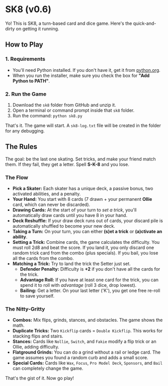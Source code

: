 # SK8 (v0.6)

Yo! This is SK8, a turn-based card and dice game. Here's the quick-and-dirty on getting it running.

## How to Play

### 1. Requirements

* You'll need Python installed. If you don't have it, get it from [python.org](https://www.python.org/downloads/).
* When you run the installer, make sure you check the box for **"Add Python to PATH"**.

### 2. Run the Game

1.  Download the `sk8` folder from GitHub and unzip it.
2.  Open a terminal or command prompt inside that `sk8` folder.
3.  Run the command: `python sk8.py`

That's it. The game will start. A `sk8-log.txt` file will be created in the folder for any debugging.

## The Rules

The goal: be the last one skating. Set tricks, and make your friend match them. If they fail, they get a letter. Spell **S-K-8** and you lose.

### The Flow

* **Pick a Skater:** Each skater has a unique deck, a passive bonus, two activated abilities, and a penalty.
* **Your Hand:** You start with 8 cards (7 drawn + your permanent **Ollie** card, which can never be discarded).
* **Drawing Cards:** At the start of your turn to *set a trick*, you'll automatically draw cards until you have 8 in your hand.
* **Deck Reshuffle:** If your draw deck runs out of cards, your discard pile is automatically shuffled to become your new deck.
* **Taking a Turn:** On your turn, you can either **(s)et a trick** or **(a)ctivate an ability**.
* **Setting a Trick:** Combine cards, the game calculates the difficulty. You must roll 2d8 and beat the score. If you land it, you only discard one random trick card from the combo (plus specials). If you bail, you lose all the cards from the combo.
* **Matching a Trick:** Try to land the trick the Setter just set.
    * **Defender Penalty:** Difficulty is **+2** if you don't have all the cards for the trick.
    * **Advantage Roll:** If you have at least one card for the trick, you can spend it to roll with *advantage* (roll 3 dice, drop lowest).
    * **Bailing:** Get a letter. On your last letter ('K'), you get one free re-roll to save yourself.

### The Nitty-Gritty

* **Combos:** Mix flips, grinds, stances, and obstacles. The game shows the math.
* **Duplicate Tricks:** Two `Kickflip` cards = `Double Kickflip`. This works for stacking flips and stairs.
* **Stances:** Cards like `Nollie`, `Switch`, and `Fakie` modify a flip trick or an Ollie, adding difficulty.
* **Flatground Grinds:** You can do a grind without a rail or ledge card. The game assumes you found a random curb and adds a small score.
* **Special Cards:** Cards like `Wax`, `Focus`, `Pro Model Deck`, `Sponsors`, and `Bail` can completely change the game.

That's the gist of it. Now go play!
